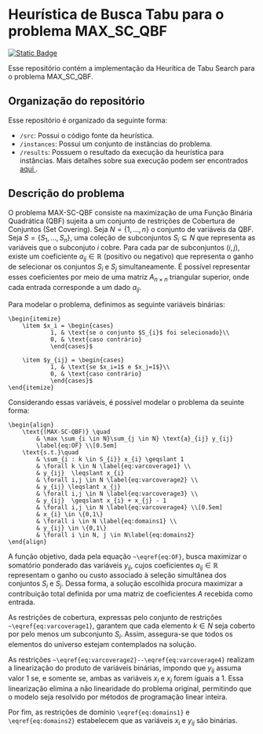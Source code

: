 # Heurística de Busca Tabu para o problema MAX_SC_QBF

[![Static Badge](https://img.shields.io/badge/Java-ED8B00?logo=openjdk&logoColor=white)](https://docs.oracle.com/en/java/)

Esse repositório contém a implementação da Heurítica de Tabu Search para o problema MAX_SC_QBF.

## Organização do repositório

Esse repositório é organizado da seguinte forma:
- `/src`: Possui o código fonte da heurística.
- `/instances`: Possui um conjunto de instâncias do problema.
- `/results`: Possuem o resultado da execução da heurística para instâncias. Mais detalhes sobre sua execução podem ser encontrados <a href="results/README.md"> aqui <a/>.

## Descrição do problema

O problema MAX-SC-QBF consiste na maximização de uma Função Binária Quadrática (QBF) sujeita a um conjunto de restrições de Cobertura de Conjuntos (Set Covering). Seja $N = \{ 1, \dots, n\}$ o conjunto de variáveis da QBF. Seja $S = \{ S_1, \dots, S_n \}$, uma coleção de subconjuntos $S_{i} \subseteq N$ que representa as variáveis que o subconjuto $i$ cobre. Para cada par de subconjuntos $(i, j)$, existe um coeficiente $a_{ij} \in \mathbb{R}$ (positivo ou negativo) que representa o ganho de selecionar os conjuntos $S_{i}$ e $S_{j}$ simultaneamente. É possível representar esses coeficientes por meio de uma matriz $A_{n \times n}$ triangular superior, onde cada entrada corresponde a um dado $a_{ij}$.

Para modelar o problema, definimos as seguinte variáveis binárias:
```
\begin{itemize}
    \item $x_i = \begin{cases} 
            1, & \text{se o conjunto $S_{i}$ foi selecionado}\\
            0, & \text{caso contrário}
            \end{cases}$

    \item $y_{ij} = \begin{cases} 
            1, & \text{se $x_i=1$ e $x_j=1$}\\
            0, & \text{caso contrário}
            \end{cases}$
\end{itemize}
```


Considerando essas variáveis, é possível modelar o problema da seuinte forma:
```
\begin{align}
    \text{(MAX-SC-QBF)} \quad 
        & \max \sum_{i \in N}\sum_{j \in N} \text{a}_{ij} y_{ij} 
        \label{eq:OF} \\[0.5em]
    \text{s.t.}\quad 
        & \sum_{i : k \in S_{i}} x_{i} \geqslant 1 
        & \forall k \in N \label{eq:varcoverage1} \\
        & y_{ij}  \leqslant x_{i} 
        & \forall i,j \in N \label{eq:varcoverage2} \\
        & y_{ij} \leqslant x_{j} 
        & \forall i,j \in N \label{eq:varcoverage3} \\
        & y_{ij}  \geqslant x_{i} + x_{j} - 1 
        & \forall i,j \in N \label{eq:varcoverage4} \\[0.5em]
        & x_{i} \in \{0,1\} 
        & \forall i \in N \label{eq:domains1} \\
        & y_{ij} \in \{0,1\} 
        & \forall i \in N, j \in N\label{eq:domains2} 
\end{align}
```

A função objetivo, dada pela equação `~\eqref{eq:OF}`, busca maximizar o somatório ponderado das variáveis $y_{ij}$, cujos coeficientes $a_{ij} \in \mathbb{R}$ representam o ganho ou custo associado à seleção simultânea dos conjuntos $S_{i}$ e $S_{j}$. Dessa forma, a solução escolhida procura maximizar a contribuição total definida por uma matriz de coeficientes $A$ recebida como entrada.

As restrições de cobertura, expressas pelo conjunto de restrições `~\eqref{eq:varcoverage1}`, garantem que cada elemento $k \in N$ seja coberto por pelo menos um subconjunto $S_i$. Assim, assegura-se que todos os elementos do universo estejam contemplados na solução.

As restrições `~\eqref{eq:varcoverage2}--\eqref{eq:varcoverage4}` realizam a linearização do produto de variáveis binárias, impondo que $y_{ij}$ assuma valor $1$ se, e somente se, ambas as variáveis $x_i$ e $x_j$ forem iguais a $1$. Essa linearização elimina a não linearidade do problema original, permitindo que o modelo seja resolvido por métodos de programação linear inteira.

Por fim, as restrições de domínio `\eqref{eq:domains1}` e `\eqref{eq:domains2}` estabelecem que as variáveis $x_i$ e $y_{ij}$ são binárias.
